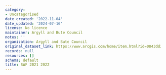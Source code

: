 ```yaml
---
category:
- Uncategorised
date_created: '2022-11-04'
date_updated: '2024-07-16'
license: No licence
maintainer: Argyll and Bute Council
notes: ''
organization: Argyll and Bute Council
original_dataset_link: https://www.arcgis.com/home/item.html?id=0843dd3218f84619ab8b4425985562aa
records: null
resources: []
schema: default
title: SWF 2021 2022
---
```

